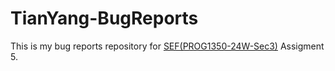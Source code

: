 # TianYang-BugReports

This is my bug reports repository for [SEF(PROG1350-24W-Sec3)](https://conestoga.desire2learn.com/d2l/home/1001513) Assigment 5.